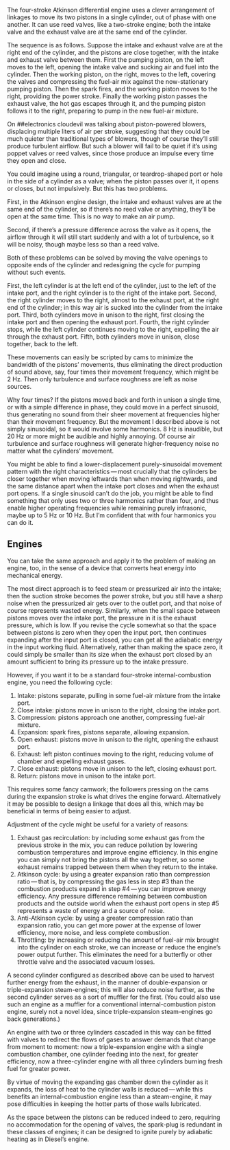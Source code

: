 The four-stroke Atkinson differential engine uses a clever arrangement
of linkages to move its two pistons in a single cylinder, out of phase
with one another.  It can use reed valves, like a two-stroke engine;
both the intake valve and the exhaust valve are at the same end of the
cylinder.

The sequence is as follows.  Suppose the intake and exhaust valve are
at the right end of the cylinder, and the pistons are close together,
with the intake and exhaust valve between them.  First the pumping
piston, on the left moves to the left, opening the intake valve and
sucking air and fuel into the cylinder.  Then the working piston, on
the right, moves to the left, covering the valves and compressing the
fuel-air mix against the now-stationary pumping piston.  Then the
spark fires, and the working piston moves to the right, providing the
power stroke.  Finally the working piston passes the exhaust valve,
the hot gas escapes through it, and the pumping piston follows it to
the right, preparing to pump in the new fuel-air mixture.

On ##electronics cloudevil was talking about piston-powered blowers,
displacing multiple liters of air per stroke, suggesting that they
could be much quieter than traditional types of blowers, though of
course they’ll still produce turbulent airflow.  But such a blower
will fail to be quiet if it’s using poppet valves or reed valves,
since those produce an impulse every time they open and close.

You could imagine using a round, triangular, or teardrop-shaped port
or hole in the side of a cylinder as a valve; when the piston passes
over it, it opens or closes, but not impulsively.  But this has two
problems.

First, in the Atkinson engine design, the intake and exhaust valves
are at the same end of the cylinder, so if there’s no reed valve or
anything, they’ll be open at the same time.  This is no way to make an
air pump.

Second, if there’s a pressure difference across the valve as it opens,
the airflow through it will still start suddenly and with a lot of
turbulence, so it will be noisy, though maybe less so than a reed
valve.

Both of these problems can be solved by moving the valve openings to
opposite ends of the cylinder and redesigning the cycle for pumping
without such events.

First, the left cylinder is at the left end of the cylinder, just to
the left of the intake port, and the right cylinder is to the right of
the intake port.  Second, the right cylinder moves to the right,
almost to the exhaust port, at the right end of the cylinder; in this
way air is sucked into the cylinder from the intake port.  Third, both
cylinders move in unison to the right, first closing the intake port
and then opening the exhaust port.  Fourth, the right cylinder stops,
while the left cylinder continues moving to the right, expelling the
air through the exhaust port.  Fifth, both cylinders move in unison,
close together, back to the left.

These movements can easily be scripted by cams to minimize the
bandwidth of the pistons’ movements, thus eliminating the direct
production of sound above, say, four times their movement frequency,
which might be 2 Hz.  Then only turbulence and surface roughness are
left as noise sources.

Why four times?  If the pistons moved back and forth in unison a
single time, or with a simple difference in phase, they could move in
a perfect sinusoid, thus generating no sound from their sheer movement
at frequencies higher than their movement frequency.  But the movement
I described above is not simply sinusoidal, so it would involve some
harmonics.  8 Hz is inaudible, but 20 Hz or more might be audible and
highly annoying.  Of course air turbulence and surface roughness will
generate higher-frequency noise no matter what the cylinders’
movement.

You might be able to find a lower-displacement purely-sinusoidal
movement pattern with the right characteristics — most crucially that
the cylinders be closer together when moving leftwards than when
moving rightwards, and the same distance apart when the intake port
closes and when the exhaust port opens.  If a single sinusoid can’t do
the job, you might be able to find something that only uses two or
three harmonics rather than four, and thus enable higher operating
frequencies while remaining purely infrasonic, maybe up to 5 Hz or 10
Hz.  But I’m confident that with four harmonics you can do it.

Engines
-------

You can take the same approach and apply it to the problem of making
an engine, too, in the sense of a device that converts heat energy
into mechanical energy.

The most direct approach is to feed steam or pressurized air into the
intake; then the suction stroke becomes the power stroke, but you
still have a sharp noise when the pressurized air gets over to the
outlet port, and that noise of course represents wasted energy.
Similarly, when the small space between pistons moves over the intake
port, the pressure in it is the exhaust pressure, which is low.  If
you revise the cycle somewhat so that the space between pistons is
zero when they open the input port, then continues expanding after the
input port is closed, you can get all the adiabatic energy in the
input working fluid.  Alternatively, rather than making the space
zero, it could simply be smaller than its size when the exhaust port
closed by an amount sufficient to bring its pressure up to the intake
pressure.

However, if you want it to be a standard four-stroke
internal-combustion engine, you need the following cycle:

1. Intake: pistons separate, pulling in some fuel-air mixture from the
   intake port.
2. Close intake: pistons move in unison to the right, closing the
   intake port.
3. Compression: pistons approach one another, compressing fuel-air
   mixture.
4. Expansion: spark fires, pistons separate, allowing expansion.
5. Open exhaust: pistons move in unison to the right, opening the
   exhaust port.
6. Exhaust: left piston continues moving to the right, reducing volume
   of chamber and expelling exhaust gases.
7. Close exhaust: pistons move in unison to the left, closing exhaust
   port.
8. Return: pistons move in unison to the intake port.

This requires some fancy camwork; the followers pressing on the cams
during the expansion stroke is what drives the engine forward.
Alternatively it may be possible to design a linkage that does all
this, which may be beneficial in terms of being easier to adjust.

Adjustment of the cycle might be useful for a variety of reasons:

1. Exhaust gas recirculation: by including some exhaust gas from the
   previous stroke in the mix, you can reduce pollution by lowering
   combustion temperatures and improve engine efficiency.  In this
   engine you can simply not bring the pistons all the way together,
   so some exhaust remains trapped between them when they return to
   the intake.
2. Atkinson cycle: by using a greater expansion ratio than compression
   ratio — that is, by compressing the gas less in step #3 than the
   combustion products expand in step #4 — you can improve energy
   efficiency.  Any pressure difference remaining between combustion
   products and the outside world when the exhaust port opens in step
   #5 represents a waste of energy and a source of noise.
3. Anti-Atkinson cycle: by using a greater compression ratio than
   expansion ratio, you can get more power at the expense of lower
   efficiency, more noise, and less complete combustion.
4. Throttling: by increasing or reducing the amount of fuel-air mix
   brought into the cylinder on each stroke, we can increase or reduce
   the engine’s power output further.  This eliminates the need for a
   butterfly or other throttle valve and the associated vacuum losses.

A second cylinder configured as described above can be used to harvest
further energy from the exhaust, in the manner of double-expansion or
triple-expansion steam-engines; this will also reduce noise further,
as the second cylinder serves as a sort of muffler for the first.
(You could also use such an engine as a muffler for a conventional
internal-combustion piston engine, surely not a novel idea, since
triple-expansion steam-engines go back generations.)

An engine with two or three cylinders cascaded in this way can be
fitted with valves to redirect the flows of gases to answer demands
that change from moment to moment: now a triple-expansion engine with
a single combustion chamber, one cylinder feeding into the next, for
greater efficiency, now a three-cylinder engine with all three
cylinders burning fresh fuel for greater power.

By virtue of moving the expanding gas chamber down the cylinder as it
expands, the loss of heat to the cylinder walls is reduced — while
this benefits an internal-combustion engine less than a steam-engine,
it may pose difficulties in keeping the hotter parts of those walls
lubricated.

As the space between the pistons can be reduced indeed to zero,
requiring no accommodation for the opening of valves, the spark-plug
is redundant in these classes of engines; it can be designed to ignite
purely by adiabatic heating as in Diesel’s engine.

